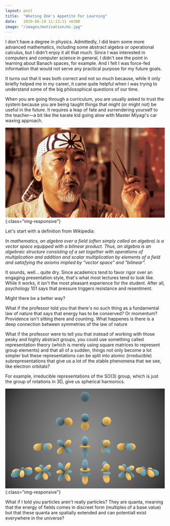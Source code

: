 ```yaml
---
layout: post
title:  "Wheting One's Appetite For Learning"
date:   2019-08-19 11:13:11 +0300
image: "/images/motivation/mi.jpg"
---
```

I don't have a degree in physics. Admittedly, I did learn some more advanced mathematics, including some abstract algebra or operational calculus, but I didn't enjoy it all that much. Since I was interested in computers and computer science in general, I didn't see the point in learning about Banach spaces, for example. And I felt I was force-fed information that would not serve any practical purpose for my future goals.

It turns out that it was both correct and not so much because, while it only briefly helped me in my career, it came quite helpful when I was trying to understand some of the big philosophical questions of our time.

When you are going through a curriculum, you are usually asked to trust the system because you are being taught things that might (or might not) be useful in the future. It requires a leap of fate and surrendering yourself to the teacher—a bit like the karate kid going alow with Master Miyagi's car waxing approach.

![commodus](/images/motivation/mi.jpg){:class="img-responsive"}

Let's start with a definition from Wikipedia:

*In mathematics, an algebra over a field (often simply called an algebra) is a vector space equipped with a bilinear product. Thus, an algebra is an algebraic structure consisting of a set together with operations of multiplication and addition and scalar multiplication by elements of a field and satisfying the axioms implied by "vector space" and "bilinear".*

It sounds, well... quite dry. Since academics tend to favor rigor over an engaging presentation style, that's what most lectures tend to look like. While it works, it isn't the most pleasant experience for the student. After all, psychology 101 says that pressure triggers resistance and resentment. 

Might there be a better way?

What if the professor told you that there's no such thing as a fundamental law of nature that says that energy has to be conserved? Or momentum? Providence isn't sitting there and counting. What happenes is there is a deep connection between symmetries of the law of nature 

What if the professor were to tell you that instead of working with those pesky and highly abstract groups, you could use something called representation theory (which is merely using square matrices to represent group elements) and that all of a sudden, things not only become a lot simpler but these representations can be split into atomic (irreducible) subrepresentations that give us a lot of the stable phenomena that we see, like electron orbitals?

For example, irreducible representations of the SO(3) group, which is just the group of rotations in 3D, give us spherical harmonics. 

![commodus](/images/motivation/harmonics.png){:class="img-responsive"}

What if I told you particles aren't really particles? They are quanta, meaning that the energy of fields comes in discreet form (multiples of a base value) but that these quanta are spatially extended and can potentiall exist everywhere in the universe?